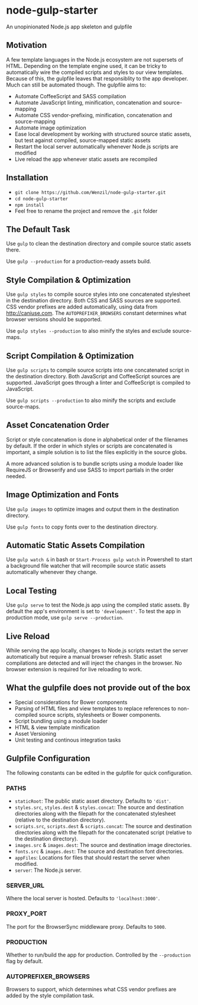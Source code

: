 # node-gulp-starter
An unopinionated Node.js app skeleton and gulpfile

## Motivation

A few template languages in the Node.js ecosystem are not supersets of HTML.
Depending on the template engine used, it can be tricky to automatically wire
the compiled scripts and styles to our view templates. Because of this, the
gulpfile leaves that responsiblity to the app developer. Much can still be
automated though. The gulpfile aims to:

- Automate CoffeeScript and SASS compilation
- Automate JavaScript linting, minification, concatenation and source-mapping
- Automate CSS vendor-prefixing, minification, concatenation and
  source-mapping
- Automate image optimization
- Ease local development by working with structured source static assets, but
  test against compiled, source-mapped static assets
- Restart the local server automatically whenever Node.js scripts are modified
- Live reload the app whenever static assets are recompiled

## Installation

- `git clone https://github.com/Wenzil/node-gulp-starter.git`
- `cd node-gulp-starter`
- `npm install`
- Feel free to rename the project and remove the `.git` folder

## The Default Task

Use `gulp` to clean the destination directory and compile source static
assets there.

Use `gulp --production` for a production-ready assets build.

## Style Compilation & Optimization

Use `gulp styles` to compile source styles into one concatenated stylesheet
in the destination directory. Both CSS and SASS sources are supported. CSS
vendor prefixes are added automatically, using data from <http://caniuse.com>.
The `AUTOPREFIXER_BROWSERS` constant determines what browser versions should be
supported.

Use `gulp styles --production` to also minify the styles and exclude
source-maps.

## Script Compilation & Optimization

Use `gulp scripts` to compile source scripts into one concatenated script in
the destination directory. Both JavaScript and CoffeeScript sources are
supported. JavaScript goes through a linter and CoffeeScript is compiled to
JavaScript.

Use `gulp scripts --production` to also minify the scripts and exclude
source-maps.

## Asset Concatenation Order

Script or style concatenation is done in alphabetical order of the filenames
by default. If the order in which styles or scripts are concatenated is
important, a simple solution is to list the files explicitly in the source
globs.

A more advanced solution is to bundle scripts using a module loader like
RequireJS or Browserify and use SASS to import partials in the order needed.

## Image Optimization and Fonts

Use `gulp images` to optimize images and output them in the destination
directory.

Use `gulp fonts` to copy fonts over to the destination directory.

## Automatic Static Assets Compilation

Use `gulp watch &` in bash or `Start-Process gulp watch` in Powershell to
start a background file watcher that will recompile source static assets
automatically whenever they change.

## Local Testing

Use `gulp serve` to test the Node.js app using the compiled static assets.
By default the app's environment is set to `'development'`. To test the app
in production mode, use `gulp serve --production`.

## Live Reload

While serving the app locally, changes to Node.js scripts restart the server
automatically but require a manual browser refresh. Static asset
compilations are detected and will inject the changes in the browser. No
browser extension is required for live reloading to work.

## What the gulpfile **does not provide** out of the box

- Special considerations for Bower components
- Parsing of HTML files and view templates to replace references to
  non-compiled source scripts, stylesheets or Bower components.
- Script bundling using a module loader
- HTML & view template minification
- Asset Versioning
- Unit testing and continous integration tasks

## Gulpfile Configuration
The following constants can be edited in the gulpfile for quick configuration.

### PATHS
- `staticRoot`: The public static asset directory. Defaults to `'dist'`.
- `styles.src`, `styles.dest` & `styles.concat`: The source and destination
  directories along with the filepath for the concatenated stylesheet (relative
  to the destination directory).
- `scripts.src`, `scripts.dest` & `scripts.concat`: The source and destination
  directories along with the filepath for the concatenated script (relative to
  the destination directory).
- `images.src` & `images.dest`: The source and destination image directories.
- `fonts.src` & `images.dest`: The source and destination font directories.
- `appFiles`: Locations for files that should restart the server when modified.
- `server`: The Node.js server.

### SERVER_URL
Where the local server is hosted. Defaults to `'localhost:3000'`.

### PROXY_PORT
The port for the BrowserSync middleware proxy. Defaults to `5000`.

### PRODUCTION
Whether to run/build the app for production. Controlled by the `--production`
flag by default.

### AUTOPREFIXER_BROWSERS
Browsers to support, which determines what CSS vendor prefixes are added by the 
style compilation task.
